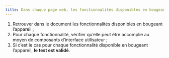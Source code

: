 ```yaml
---
title: Dans chaque page web, les fonctionnalités disponibles en bougeant l’appareil peuvent-elles être accomplies avec des [composants d’interface](#composant-d-interface) utilisateur (hors cas particuliers) ?
---
```


1. Retrouver dans le document les fonctionnalités disponibles en bougeant l’appareil ;
2. Pour chaque fonctionnalité, vérifier qu’elle peut être accomplie au moyen de composants d’interface utilisateur ;
3. Si c’est le cas pour chaque fonctionnalité disponible en bougeant l’appareil, **le test est validé**.
